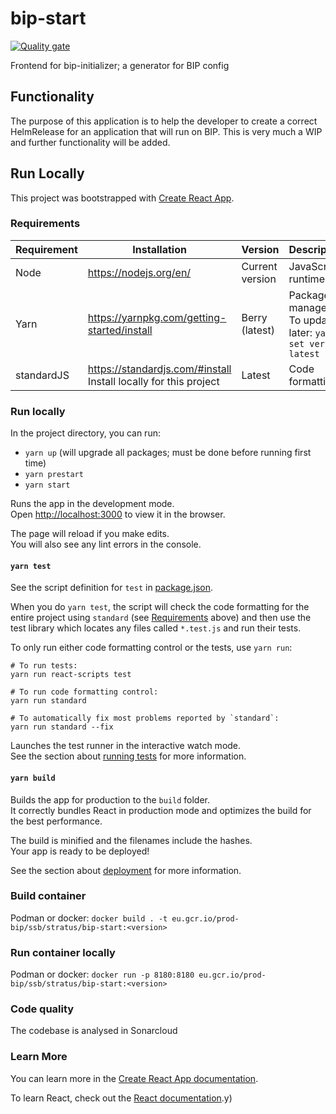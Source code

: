 # bip-start

[![Quality gate](https://sonarcloud.io/api/project_badges/quality_gate?project=statisticsnorway_bip-start)](https://sonarcloud.io/dashboard?id=statisticsnorway_bip-start)

Frontend for bip-initializer; a generator for BIP config

## Functionality

The purpose of this application is to help the developer to create a correct HelmRelease for an
application that will run on BIP. This is very much a WIP and further functionality will be
added.

## Run Locally

This project was bootstrapped with [Create React App](https://github.com/facebook/create-react-app).

### Requirements

|Requirement        | Installation | Version  | Description     |
| ------------------ | ------------ | -------- | ----------------|
| Node | <https://nodejs.org/en/> | Current version | JavaScript runtime |
| Yarn | <https://yarnpkg.com/getting-started/install> | Berry (latest)  | Package manager. To update later: `yarn set version latest` |
| standardJS | <https://standardjs.com/#install> Install locally for this project | Latest | Code formatting |

### Run locally

In the project directory, you can run:

* `yarn up` (will upgrade all packages; must be done before running first time)
* `yarn prestart`
* `yarn start`

Runs the app in the development mode.\
Open [http://localhost:3000](http://localhost:3000) to view it in the browser.

The page will reload if you make edits.\
You will also see any lint errors in the console.

#### `yarn test`

See the script definition for `test` in [package.json](./package.json).

When you do `yarn test`, the script will check the code formatting for the entire project using `standard` (see [Requirements](#requirements) above) and then use the test library which locates any files called `*.test.js` and run their tests.

To only run either code formatting control or the tests, use `yarn run`:

```shell
# To run tests: 
yarn run react-scripts test

# To run code formatting control:
yarn run standard

# To automatically fix most problems reported by `standard`:
yarn run standard --fix
```

Launches the test runner in the interactive watch mode.\
See the section about [running tests](https://facebook.github.io/create-react-app/docs/running-tests) for more information.

#### `yarn build`

Builds the app for production to the `build` folder.\
It correctly bundles React in production mode and optimizes the build for the best performance.

The build is minified and the filenames include the hashes.\
Your app is ready to be deployed!

See the section about [deployment](https://facebook.github.io/create-react-app/docs/deployment) for more information.

### Build container

Podman or docker:
`docker build . -t eu.gcr.io/prod-bip/ssb/stratus/bip-start:<version>`

### Run container locally

Podman or docker:
`docker run -p 8180:8180 eu.gcr.io/prod-bip/ssb/stratus/bip-start:<version>`

### Code quality

The codebase is analysed in Sonarcloud

### Learn More

You can learn more in the [Create React App documentation](https://facebook.github.io/create-react-app/docs/getting-started).

To learn React, check out the [React documentation](https://reactjs.org/).y)
